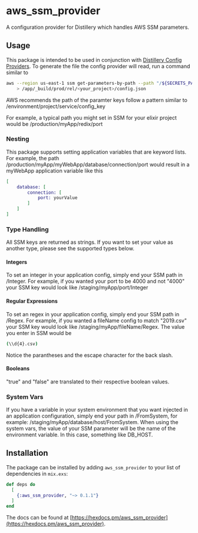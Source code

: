 # aws_ssm_provider
A configuration provider for Distillery which handles AWS SSM parameters.

## Usage
This package is intended to be used in conjunction with [Distillery Config Providers](https://hexdocs.pm/distillery/config/runtime.html#config-providers).
To generate the file the config provider will read, run a command similar to 
```bash
aws --region us-east-1 ssm get-parameters-by-path --path "/${SECRETS_PATH}/YOUR_PROJECT/" --recursive --with-decryption --query "Parameters[]" \
    > /app/_build/prod/rel/<your_project>/config.json
```
AWS recommends the path of the paramter keys follow a pattern similar to /environment/project/service/config_key

For example, a typical path you might set in SSM for your elixir project would be
/production/myApp/redix/port

### Nesting
This package supports setting application variables that are keyword lists. For example, the path /production/myApp/myWebApp/database/connection/port would result in a myWebApp application variable like this
```elixir
[
    database: [
        connection: [
            port: yourValue
        ]
    ]
]
```
### Type Handling
All SSM keys are returned as strings. If you want to set your value as another type, please see the supported types below.

#### Integers
To set an integer in your application config, simply end your SSM path in /Integer. For example, if you wanted your port to be 4000 and not "4000" your SSM key would look like /staging/myApp/port/Integer

#### Regular Expressions
To set an regex in your application config, simply end your SSM path in /Regex. For example, if you wanted a fileName config to match "2019.csv" your SSM key would look like /staging/myApp/fileName/Regex. The value you enter in SSM would be
```bash 
(\\d{4}.csv)
```
Notice the parantheses and the escape character for the back slash. 

#### Booleans
"true" and "false" are translated to their respective boolean values.

### System Vars
If you have a variable in your system environment that you want injected in an application configuration, simply end your path in /FromSystem, for example: /staging/myApp/database/host/FromSystem.  When using the system vars, the value of your SSM parameter will be the name of the environment variable. In this case, something like DB_HOST.

## Installation

The package can be installed by adding `aws_ssm_provider` to your list of dependencies in `mix.exs`:

```elixir
def deps do
  [
    {:aws_ssm_provider, "~> 0.1.1"}
  ]
end
```

The docs can be found at [https://hexdocs.pm/aws_ssm_provider](https://hexdocs.pm/aws_ssm_provider).
